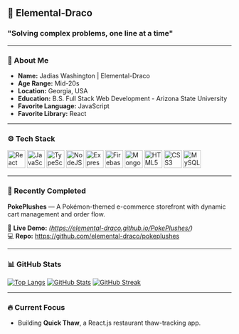 ## 🐉 Elemental-Draco
### "Solving complex problems, one line at a time"

---

### 🧍 About Me
- **Name:** Jadias Washington | Elemental-Draco  
- **Age Range:** Mid-20s  
- **Location:** Georgia, USA  
- **Education:** B.S. Full Stack Web Development - Arizona State University
- **Favorite Language:** JavaScript  
- **Favorite Library:** React  

---

### ⚙️ Tech Stack
<p align="left">
  <img src="https://cdn.jsdelivr.net/gh/devicons/devicon/icons/react/react-original.svg" width="40" height="40" alt="React"/>
  <img src="https://cdn.jsdelivr.net/gh/devicons/devicon/icons/javascript/javascript-original.svg" width="40" height="40" alt="JavaScript"/>
  <img src="https://cdn.jsdelivr.net/gh/devicons/devicon/icons/typescript/typescript-original.svg" width="40" height="40" alt="TypeScript"/>
  <img src="https://cdn.jsdelivr.net/gh/devicons/devicon/icons/nodejs/nodejs-original.svg" width="40" height="40" alt="NodeJS"/>
  <img src="https://cdn.jsdelivr.net/gh/devicons/devicon/icons/express/express-original.svg" width="40" height="40" alt="ExpressJS"/>
  <img src="https://cdn.jsdelivr.net/gh/devicons/devicon/icons/firebase/firebase-plain.svg" width="40" height="40" alt="Firebase"/>
  <img src="https://cdn.jsdelivr.net/gh/devicons/devicon/icons/mongodb/mongodb-original.svg" width="40" height="40" alt="MongoDB"/>
  <img src="https://cdn.jsdelivr.net/gh/devicons/devicon/icons/html5/html5-original.svg" width="40" height="40" alt="HTML5"/>
  <img src="https://cdn.jsdelivr.net/gh/devicons/devicon/icons/css3/css3-original.svg" width="40" height="40" alt="CSS3"/>
  <img src="https://cdn.jsdelivr.net/gh/devicons/devicon/icons/mysql/mysql-original.svg" width="40" height="40" alt="MySQL"/>
</p>

---

### 🏁 Recently Completed
**PokePlushes** — A Pokémon-themed e-commerce storefront with dynamic cart management and order flow.

🔗 **Live Demo:** *(https://elemental-draco.github.io/PokePlushes/)*  
💻 **Repo:** https://github.com/elemental-draco/pokeplushes

---

### 📊 GitHub Stats
[![Top Langs](https://github-readme-stats.vercel.app/api/top-langs/?username=elemental-draco&layout=compact&theme=tokyonight)](https://github.com/anuraghazra/github-readme-stats)
[![GitHub Stats](https://github-readme-stats.vercel.app/api?username=elemental-draco&show_icons=true&theme=tokyonight)](https://github.com/anuraghazra/github-readme-stats)
[![GitHub Streak](https://streak-stats.demolab.com?user=elemental-draco&theme=tokyonight&hide_border=true)](https://git.io/streak-stats)

---

### 🔥 Current Focus
- Building **Quick Thaw**, a React.js restaurant thaw-tracking app.  
<!--
**Elemental-Draco/Elemental-Draco** is a ✨ _special_ ✨ repository because its `README.md` (this file) appears on your GitHub profile.

Here are some ideas to get you started:

- 🔭 I’m currently working on ...
- 🌱 I’m currently learning ...
- 👯 I’m looking to collaborate on ...
- 🤔 I’m looking for help with ...
- 💬 Ask me about ...
- 📫 How to reach me: ...
- 😄 Pronouns: ...
- ⚡ Fun fact: ...
-->
